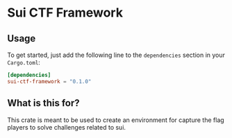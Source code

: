 # Sui CTF Framework

## Usage

To get started, just add the following line to the `dependencies` section in your `Cargo.toml`:
```toml
[dependencies]
sui-ctf-framework = "0.1.0"
```

## What is this for?

This crate is meant to be used to create an environment for capture the flag players to solve challenges related to sui.

